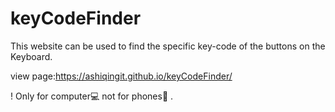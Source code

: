 # keyCodeFinder
This website can be used to find the specific key-code of the buttons on the Keyboard. 

view page:https://ashiqingit.github.io/keyCodeFinder/

! Only for computer💻 not for phones📱 . 
